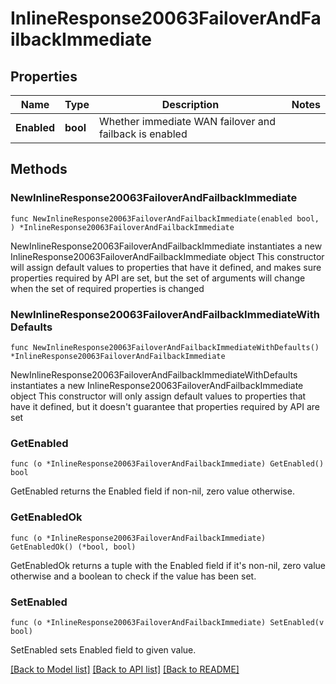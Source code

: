 # InlineResponse20063FailoverAndFailbackImmediate

## Properties

Name | Type | Description | Notes
------------ | ------------- | ------------- | -------------
**Enabled** | **bool** | Whether immediate WAN failover and failback is enabled | 

## Methods

### NewInlineResponse20063FailoverAndFailbackImmediate

`func NewInlineResponse20063FailoverAndFailbackImmediate(enabled bool, ) *InlineResponse20063FailoverAndFailbackImmediate`

NewInlineResponse20063FailoverAndFailbackImmediate instantiates a new InlineResponse20063FailoverAndFailbackImmediate object
This constructor will assign default values to properties that have it defined,
and makes sure properties required by API are set, but the set of arguments
will change when the set of required properties is changed

### NewInlineResponse20063FailoverAndFailbackImmediateWithDefaults

`func NewInlineResponse20063FailoverAndFailbackImmediateWithDefaults() *InlineResponse20063FailoverAndFailbackImmediate`

NewInlineResponse20063FailoverAndFailbackImmediateWithDefaults instantiates a new InlineResponse20063FailoverAndFailbackImmediate object
This constructor will only assign default values to properties that have it defined,
but it doesn't guarantee that properties required by API are set

### GetEnabled

`func (o *InlineResponse20063FailoverAndFailbackImmediate) GetEnabled() bool`

GetEnabled returns the Enabled field if non-nil, zero value otherwise.

### GetEnabledOk

`func (o *InlineResponse20063FailoverAndFailbackImmediate) GetEnabledOk() (*bool, bool)`

GetEnabledOk returns a tuple with the Enabled field if it's non-nil, zero value otherwise
and a boolean to check if the value has been set.

### SetEnabled

`func (o *InlineResponse20063FailoverAndFailbackImmediate) SetEnabled(v bool)`

SetEnabled sets Enabled field to given value.



[[Back to Model list]](../README.md#documentation-for-models) [[Back to API list]](../README.md#documentation-for-api-endpoints) [[Back to README]](../README.md)


